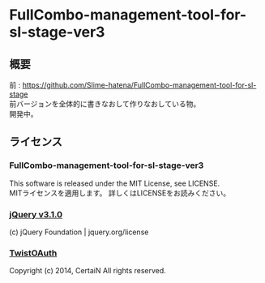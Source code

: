 # FullCombo-management-tool-for-sl-stage-ver3
## 概要
前 : https://github.com/Slime-hatena/FullCombo-management-tool-for-sl-stage  
前バージョンを全体的に書きなおして作りなおしている物。  
開発中。

## ライセンス
### FullCombo-management-tool-for-sl-stage-ver3
This software is released under the MIT License, see LICENSE.  
MITライセンスを適用します。 詳しくはLICENSEをお読みください。  

###  [jQuery v3.1.0](https://jquery.com/"jQuery")
(c) jQuery Foundation | jquery.org/license  

### [TwistOAuth](https://github.com/mpyw/TwistOAuth"TwistOAuth")
Copyright (c) 2014, CertaiN All rights reserved.  